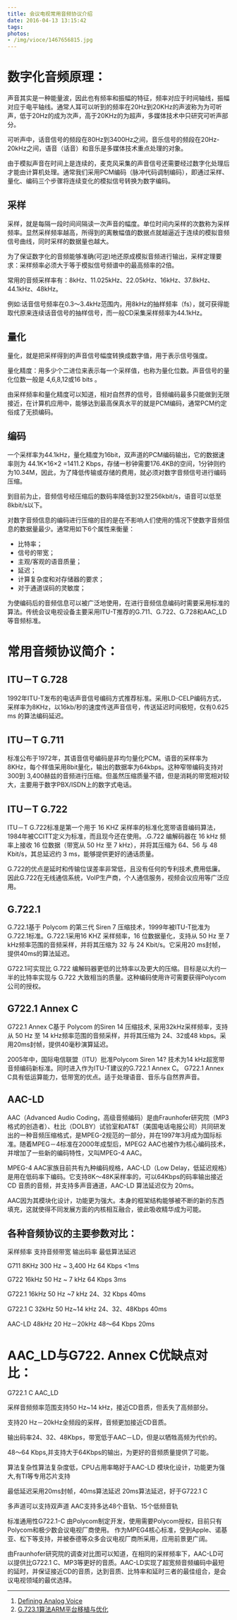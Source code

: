 ```yaml
---
title: 会议电视常用音频协议介绍
date: 2016-04-13 13:15:42
tags:
photos:
- /img/vioce/1467656815.jpg
---
```


# 数字化音频原理：
声音其实是一种能量波，因此也有频率和振幅的特征，频率对应于时间轴线，振幅对应于电平轴线。通常人耳可以听到的频率在20Hz到20KHz的声波称为为可听声，低于20Hz的成为次声，高于20KHz的为超声，多媒体技术中只研究可听声部分。

可听声中，话音信号的频段在80Hz到3400Hz之间，音乐信号的频段在20Hz-20kHz之间，语音（话音）和音乐是多媒体技术重点处理的对象。

由于模拟声音在时间上是连续的，麦克风采集的声音信号还需要经过数字化处理后才能由计算机处理。通常我们采用PCM编码（脉冲代码调制编码），即通过采样、量化、编码三个步骤将连续变化的模拟信号转换为数字编码。

## 采样

采样，就是每隔一段时间间隔读一次声音的幅度。单位时间内采样的次数称为采样频率。显然采样频率越高，所得到的离散幅值的数据点就越逼近于连续的模拟音频信号曲线，同时采样的数据量也越大。

为了保证数字化的音频能够准确(可逆)地还原成模拟音频进行输出，采样定理要求：采样频率必须大于等于模拟信号频谱中的最高频率的2倍。

常用的音频采样率有：8kHz、11.025kHz、22.05kHz、16kHz、37.8kHz、44.1kHz、48kHz。

例如:话音信号频率在0.3～3.4kHz范围内，用8kHz的抽样频率（fs），就可获得能取代原来连续话音信号的抽样信号，而一般CD采集采样频率为44.1kHz。

## 量化

量化，就是把采样得到的声音信号幅度转换成数字值，用于表示信号强度。

量化精度：用多少个二进位来表示每一个采样值，也称为量化位数。声音信号的量化位数一般是 4,6,8,12或16 bits 。

由采样频率和量化精度可以知道，相对自然界的信号，音频编码最多只能做到无限接近，在计算机应用中，能够达到最高保真水平的就是PCM编码，通常PCM约定俗成了无损编码。

## 编码

一个采样率为44.1kHz，量化精度为16bit，双声道的PCM编码输出，它的数据速率则为 44.1K×16×2 =1411.2 Kbps，存储一秒钟需要176.4KB的空间，1分钟则约为10.34M，因此，为了降低传输或存储的费用，就必须对数字音频信号进行编码压缩。

到目前为止，音频信号经压缩后的数码率降低到32至256kbit/s，语音可以低至8kbit/s以下。

对数字音频信息的编码进行压缩的目的是在不影响人们使用的情况下使数字音频信息的数据量最少。通常用如下6个属性来衡量：

- 比特率；
- 信号的带宽；
- 主观/客观的语音质量；
- 延迟；
- 计算复杂度和对存储器的要求；
- 对于通道误码的灵敏度；

为使编码后的音频信息可以被广泛地使用，在进行音频信息编码时需要采用标准的算法。传统会议电视设备主要采用ITU-T推荐的G.711、G.722、G.728和AAC_LD等音频标准。

# 常用音频协议简介：

## ITU－T G.728

  1992年ITU-T发布的电话声音信号编码方式推荐标准。采用LD-CELP编码方式，采样率为8KHz，以16kb/秒的速度传送声音信号，传送延迟时间极短，仅有0.625 ms 的算法编码延迟。

## ITU－T G.711

  标准公布于1972年，其语音信号编码是非均匀量化PCM。语音的采样率为8KHz，每个样值采用8bit量化，输出的数据率为64kbps。这种窄带编码支持对300到 3,400赫兹的音频进行压缩。但虽然压缩质量不错，但是消耗的带宽相对较大，主要用于数字PBX/ISDN上的数字式电话。

## ITU－T G.722

  ITU－T G.722标准是第一个用于 16 KHZ 采样率的标准化宽带语音编码算法，1984年被CCITT定义为标准，而且现今还在使用。.G.722 编解码器在 16 kHz 频率上接收 16 位数据（带宽从 50 Hz 至 7 kHz），并将其压缩为 64、56 与 48 Kbit/s，其总延迟约 3 ms，能够提供更好的通话质量。

  G.722的优点是延时和传输位误差率非常低，且没有任何的专利技术,费用低廉。因此G.722在无线通信系统，VoIP生产商，个人通信服务，视频会议应用等广泛应用。

## G.722.1

  G.722.1基于 Polycom 的第三代 Siren 7 压缩技术，1999年被ITU-T批准为G.722.1标准。G.722.1采用16 KHZ 采样频率，16 位数据量化，支持从 50 Hz 至 7 kHz频率范围的音频采样，并将其压缩为 32 与 24 Kbit/s。它采用20 ms封帧，提供40ms的算法延迟。

  G722.1可实现比 G.722 编解码器更低的比特率以及更大的压缩。目标是以大约一半的比特率实现与 G.722 大致相当的质量。这种编码使用许可需要获得Polycom公司的授权。

## G722.1 Annex C

  G722.1 Annex C基于 Polycom 的Siren 14 压缩技术, 采用32kHz采样频率，支持从 50 Hz 至 14 kHz频率范围的音频采样，并将其压缩为 24、32或48 kbps。采用20ms封帧，提供40毫秒演算延迟。

  2005年中，国际电信联盟（ITU）批准Polycom Siren 14?    技术为14 kHz超宽带音频编码新标准。同时进入作为ITU-T建议的G.722.1 Annex C。    G722.1 Annex C具有低运算能力，低带宽的优点。适于处理语音、音乐与自然界声音。

## AAC-LD

  AAC（Advanced Audio Coding，高级音频编码）是由Fraunhofer研究院（MP3格式的创造者）、杜比（DOLBY）试验室和AT&T（美国电话电报公司）共同研发出的一种音频压缩格式，是MPEG-2规范的一部分，并在1997年3月成为国际标准。随着MPEG－4标准在2000年成型后，MPEG2 AAC也被作为核心编码技术，并增加了一些新的编码特性，又叫MPEG-4 AAC。

  MPEG-4 AAC家族目前共有九种编码规格，AAC-LD（Low Delay，低延迟规格）是用在低码率下编码。它支持8K～48K采样率的，可以64Kbps的码率输出接近 CD 音质的音频，并支持多声音通道，AAC-LD 算法延迟仅为 20ms。

  AAC因为其模块化设计，功能更为强大。本身的框架结构能够被不断的新的东西填充，这就使得不同发展方面的内核相互融合，彼此吸收精华成为可能。

## 各种音频协议的主要参数对比：

采样频率   支持音频带宽    输出码率    最低算法延迟

G711   8KHz    300 Hz ~ 3,400 Hz    64 Kbps    <1ms

G722   16kHz    50 Hz ~ 7 kHz    64 Kbps    3ms

G722.1   16kHz    50 Hz ~7 kHz    24、32 Kbps    40ms

G722.1 C   32kHz    50 Hz~14 kHz    24、32、48Kbps    40ms

AAC-LD   48kHz    20 Hz－20kHz    48～64 Kbps    20ms

# AAC_LD与G722. Annex C优缺点对比：

G722.1 C   AAC_LD

采样音频频率范围支持50 Hz~14 kHz，接近CD音质，但丢失了高频部分。

支持20 Hz－20kHz全频段的采样，音频更加接近CD音质。

输出码率24、32、48Kbps，带宽低于AAC－LD，但是以牺牲高频为代价的。

48～64 Kbps,并支持大于64Kbps的输出，为更好的音频质量提供了可能。

算法复杂性算法复杂度低，CPU占用率略好于AAC-LD   模块化设计，功能更为强大,有TI等专用芯片支持

最低延迟采用20ms封帧，40ms算法延迟   20ms算法延迟，好于G722.1 C

多声道可以支持双声道   AAC支持多达48个音轨、15个低频音轨

标准通用性G722.1-C 由Polycom制定开发，使用需要Polycom授权，目前只有Polycom和极少数会议电视厂商使用。   作为MPEG4核心标准，受到Apple、诺基亚、松下等支持，并被泰德等众多会议电视厂商所采用，应用前景更广阔。

由Fraunhofer研究院的调查对比图可以知道，在相同的采样频率下，AAC-LD可以提供比G722.1 C、MP3等更好的音质。AAC-LD实现了超宽频音频编码中最短的延时，并保证接近CD的音质，达到音质、比特率和延时三者的最佳组合，是会议电视领域的最优选择。

------
1. [Defining Analog Voice](http://www.cisco.com/c/en/us/support/docs/voice/h323/8628-define-analog-voice.html)
2. [G.723.1算法ARM平台移植与优化](http://www.doc88.com/p-0738361548494.html)
